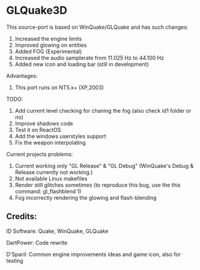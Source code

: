 # GLQuake3D

This source-port is based on WinQuake/GLQuake and has such changes:
1. Increased the engine limits
2. Improved glowing on entities
3. Added FOG (Experimental)
4. Increased the audio samplerate from 11.025 Hz to 44.100 Hz
5. Added new icon and loading bar (still in development)

Advantages:
1. This port runs on NT5.x+ (XP,2003)

TODO:
1. Add current level checking for chaning the fog (also check id1 folder or no)
2. Improve shadows code
3. Test it on ReactOS
4. Add the windows userstyles support
5. Fix the weapon interpolating

Current projects problems:
1. Current working only "GL Release" & "GL Debug" (WinQuake's Debug & Release currently not working.)
2. Not available Linux makefiles
3. Render still glitches sometimes (to reproduce this bug, use the this command: gl_flashblend 1)
4. Fog incorrectly rendering the glowing and flash-blending

## Credits: 

ID Software: Quake, WinQuake, GLQuake 

DartPower: Code rewrite 

D'Sparil: Common engine improvements ideas and game icon, also for testing 
